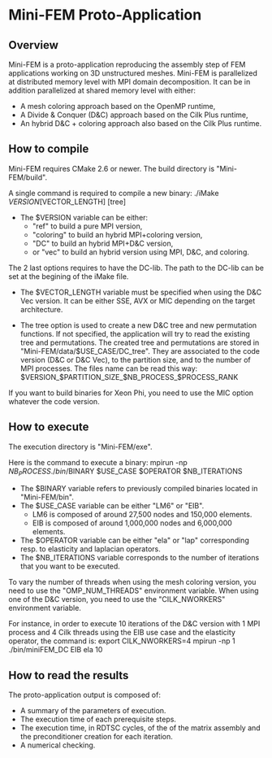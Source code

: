 Mini-FEM Proto-Application
==========================

Overview
--------

Mini-FEM is a proto-application reproducing the assembly step of FEM applications
working on 3D unstructured meshes.
Mini-FEM is parallelized at distributed memory level with MPI domain decomposition.
It can be in addition parallelized at shared memory level with either:
  - A mesh coloring approach based on the OpenMP runtime,
  - A Divide & Conquer (D&C) approach based on the Cilk Plus runtime,
  - An hybrid D&C + coloring approach also based on the Cilk Plus runtime.

How to compile
--------------

Mini-FEM requires CMake 2.6 or newer.
The build directory is "Mini-FEM/build".

A single command is required to compile a new binary:
    ./iMake $VERSION [$VECTOR_LENGTH] [tree]

- The $VERSION variable can be either:
    - "ref" to build a pure MPI version,
    - "coloring" to build an hybrid MPI+coloring version,
    - "DC" to build an hybrid MPI+D&C version,
    - or "vec" to build an hybrid version using MPI, D&C, and coloring.

The 2 last options requires to have the DC-lib.
The path to the DC-lib can be set at the begining of the iMake file.

- The $VECTOR_LENGTH variable must be specified when using the D&C Vec version.
  It can be either SSE, AVX or MIC depending on the target architecture.

- The tree option is used to create a new D&C tree and new permutation functions.
  If not specified, the application will try to read the existing tree and permutations.
  The created tree and permutations are stored in "Mini-FEM/data/$USE_CASE/DC_tree".
  They are associated to the code version (D&C or D&C Vec), to the partition size,
  and to the number of MPI processes. The files name can be read this way:
  $VERSION_$PARTITION_SIZE_$NB_PROCESS_$PROCESS_RANK

If you want to build binaries for Xeon Phi, you need to use the MIC option whatever
the code version.

How to execute
--------------

The execution directory is "Mini-FEM/exe".

Here is the command to execute a binary:
    mpirun -np $NB_PROCESS ./bin/$BINARY $USE_CASE $OPERATOR $NB_ITERATIONS

- The $BINARY variable refers to previously compiled binaries located in "Mini-FEM/bin".
- The $USE_CASE variable can be either "LM6" or "EIB".
    - LM6 is composed of around 27,500 nodes and 150,000 elements.
    - EIB is composed of around 1,000,000 nodes and 6,000,000 elements.
- The $OPERATOR variable can be either "ela" or "lap" corresponding resp. to elasticity
  and laplacian operators.
- The $NB_ITERATIONS variable corresponds to the number of iterations that you want to
  be executed.

To vary the number of threads when using the mesh coloring version, you need to use the
"OMP_NUM_THREADS" environment variable. When using one of the D&C version, you need to
use the "CILK_NWORKERS" environment variable.

For instance, in order to execute 10 iterations of the D&C version with 1 MPI process
and 4 Cilk threads using the EIB use case and the elasticity operator, the command is:
    export CILK_NWORKERS=4
    mpirun -np 1 ./bin/miniFEM_DC EIB ela 10

How to read the results
-----------------------

The proto-application output is composed of:
 - A summary of the parameters of execution.
 - The execution time of each prerequisite steps.
 - The execution time, in RDTSC cycles, of the of the matrix assembly and the
   preconditioner creation for each iteration.
 - A numerical checking.
